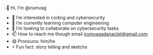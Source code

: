 -👋 Hi, I’m @irumvag
- 👀 I’m interested in coding and cybersecurity
- 🌱 I’m currently learning computer engineering
- 💞️ I’m looking to collaborate on cybersecurity tasks
- 📫 How to reach me though email irumvagadanaclet@gmail.com
- 😄 Pronouns: him/he
- ⚡ Fun fact: story telling and sketchs
  
<!---
irumvag/irumvag is a ✨ special ✨ repository because its `README.md` (this file) appears on your GitHub profile.
You can click the Preview link to take a look at your changes.
--->
